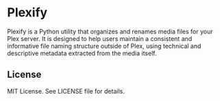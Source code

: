 # Plexify

Plexify is a Python utility that organizes and renames media files for your Plex server. It is designed to help users maintain a consistent and informative file naming structure outside of Plex, using technical and descriptive metadata extracted from the media itself.


## License

MIT License. See LICENSE file for details.
